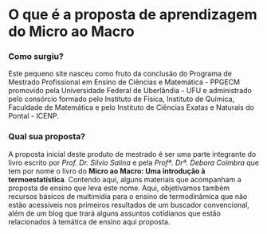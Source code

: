 # O que é a proposta de aprendizagem do Micro ao Macro



### Como surgiu?

Este pequeno site nasceu como fruto da conclusão do Programa de Mestrado Profissional em Ensino de Ciências e Matemática - PPGECM promovido pela
Universidade Federal de Uberlândia - UFU e  administrado pelo consórcio formado pelo Instituto de Física, Instituto de Química, Faculdade de Matemática e pelo Instituto de Ciências Exatas e Naturais do Pontal - ICENP. 

### Qual sua proposta?

A proposta inicial deste produto de mestrado é ser uma parte integrante do livro escrito por _Prof. Dr. Silvio Salina_ e pela _Profª. Drª. Debora Coimbra_ que tem por nome o livro do **Micro ao Macro: Uma introdução à termoestatística**. Contendo aqui, alguns materiais que acompanham a proposta de ensino que leva este nome. 
Aqui, objetivamos também recursos básicos de multimídia para o ensino de termodinâmica que não estão acessíveis nos primeiros resultados de um buscador convencional, além de um blog que trará alguns assuntos cotidianos que estão relacionados à temática de ensino aqui proposta. 

